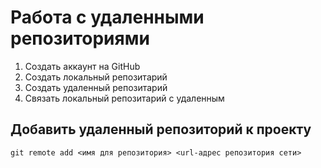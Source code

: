 # **Работа с удаленными репозиториями**

1. Создать аккаунт на GitHub
2. Создать локальный репозитарий
3. Создать удаленный репозитарий
4. Связать локальный репозитарий с удаленным

## Добавить удаленный репозиторий к проекту
```
git remote add <имя для репозитория> <url-адрес репозитория сети>
```
